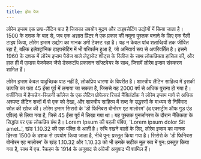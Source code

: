 ```yaml
---
title: होम पेज
---
```


लोरेम इप्सम एक छद्म-लैटिन पाठ है जिसका उपयोग मुद्रण और टाइपसेटिंग उद्योगों में किया जाता है। 1500 के दशक के बाद से, जब एक अज्ञात प्रिंटर ने एक प्रकार की नमूना पुस्तक बनाने के लिए एक गैली टाइप किया, लोरेम इप्सम उद्योग का मानक डमी टेक्स्ट रहा है। यह न केवल पांच शताब्दियों तक जीवित रहा है, बल्कि इलेक्ट्रॉनिक टाइपसेटिंग में भी परिवर्तन हुआ है, जो अनिवार्य रूप से अपरिवर्तित है। इसने 1960 के दशक में लोरेम इप्सम पैसेज वाले लेट्रासेट शीट्स के रिलीज के साथ लोकप्रियता हासिल की, और हाल ही में एल्डस पेजमेकर जैसे डेस्कटॉप प्रकाशन सॉफ्टवेयर के साथ, जिसमें लोरेम इप्सम संस्करण शामिल हैं।


लोरेम इप्सम केवल यादृच्छिक पाठ नहीं है, लोकप्रिय धारणा के विपरीत है। शास्त्रीय लैटिन साहित्य में इसकी उत्पत्ति का पता 45 ईसा पूर्व में लगाया जा सकता है, जिससे यह 2000 वर्ष से अधिक पुराना हो गया है। वर्जीनिया में हैम्पडेन-सिडनी कॉलेज के एक लैटिन प्रोफेसर रिचर्ड मैक्लिंटॉक ने लोरेम इप्सम मार्ग से अधिक अस्पष्ट लैटिन शब्दों में से एक को देखा, और शास्त्रीय साहित्य में शब्द के उद्धरणों के माध्यम से निर्विवाद स्रोत की खोज की। लोरेम इप्सम सिसरो के 'डी फिनिबस बोनोरम एट मालोरम' (द एक्सट्रीम ऑफ गुड एंड एविल) से लिया गया है, जिसे 45 ईसा पूर्व में लिखा गया था। यह पुस्तक पुनर्जागरण के दौरान नैतिकता के सिद्धांत पर एक लोकप्रिय ग्रंथ है। Lorem Ipsum की पहली पंक्ति, 'Lorem ipsum dolor Sit amet..', खंड 1.10.32 की एक पंक्ति से आती है। रुचि रखने वालों के लिए, लोरेम इप्सम का मानक हिस्सा 1500 के दशक से उपयोग किया जाता है, नीचे पुन: प्रस्तुत किया गया है। सिसेरो के 'डी फिनिबस बोनोरम एट मालोरम' के खंड 1.10.32 और 1.10.33 को भी उनके सटीक मूल रूप में पुन: प्रस्तुत किया गया है, साथ में एच. रैकहम के 1914 के अनुवाद से अंग्रेजी अनुवाद भी शामिल हैं।
